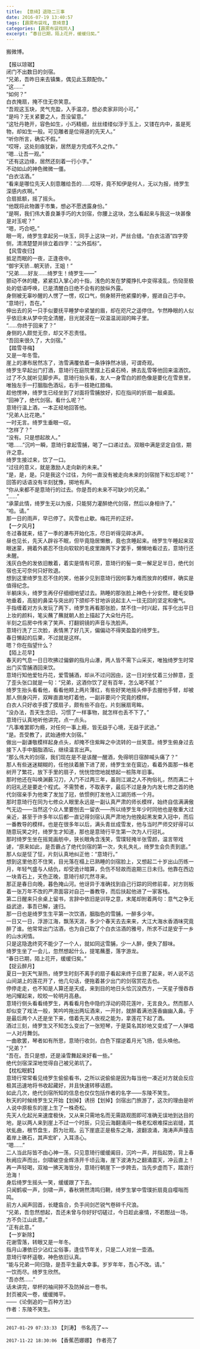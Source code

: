 ```yaml
---
title: 【意绮】退隐二三事
date: 2016-07-19 13:40:57
tags: [霹雳布袋戏, 意绮意]
categories: [霹雳布袋戏同人]
excerpt: “春日已期，陌上花开，缓缓归矣。”
---
```


<p dir="ltr"  >搬微博。</p> 
<p dir="ltr"  >【报以琼琚】<br />闭门不出数日的剑宿。<br />“兄弟，吾昨日来去镇集，偶见此玉颇配你。”<br />“这……”<br />“如何？”<br />白衣掩扇，掩不住无奈笑意。<br />“吾观这玉玦，灵气充盈，入手温凉，想必卖家非同小可。”<br />“是吗？无关紧要之人，吾没留意。”<br />“这牡丹艳开，容色如生，小巧精细，丝丝缕缕似浮于玉上，又镂在内中，虽是死物，却如生一般。可见雕者是位得道的先天人。”<br />“听你所言，确实不假。”<br />“哎呀，这处刻痕犹新，居然是方完成不久之作。”<br />“嗯…让吾一观。”<br />“还有这边缘，居然还刻着一行小字。”<br />不动如山的神色微微一僵。<br />“白衣沽酒。”<br />“看来是哪位先天人刻意雕给吾的……哎呀，竟不知伊是何人，无以为报，绮罗生深感内疚啊。”<br />合扇抵额，摇了摇头。<br />“他既将此物置于市集，想必不愿透露身份。”<br />“是啊，我们伟大善良兼手巧的大剑宿，你腰上这块，怎么看起来与我这一块甚像是对玉呢？”<br />“嗯，巧合吧。”<br />眼一弯，绮罗生拿起另一块玉，同手上这块一对，严丝合缝。“白衣沽酒”四字旁侧，清清楚楚并排立着四字：“尘外孤标”。<br />【风雪夜归】<br />抵足而眠的一夜，正逢夜中。<br />“御宇天骄…朝天骄，王姐！”<br />“兄弟……好友……绮罗生！绮罗生——”<br />颤动不休的睫，紧紧扣入掌心的十指，浅色的发在梦魇挣扎中变得凌乱，伤恸至极处的低语呼唤，已是清醒白日绝不会有的放纵外露。<br />身侧被无辜吵醒的人愣了一愣，叹口气，侧身掰开他紧攥的拳，握进自己手中。<br />“意琦行，吾在。”<br />伸出去的另一只手似要抚平睡梦中紧皱的眉，却在咫尺之遥停住。乍然睁眼的人似乎依旧未从梦中完全清醒，目光就浸在一双温温润润的眸子里。<br />“……你终于回来了？”<br />身侧的人颇觉无奈，却又不忍责怪。<br />“吾回来很久了，大剑宿。”<br />【踏雪寻梅】<br />又是一年冬雪。<br />崖上的瀑布居然冻了，浩雪满覆依着一条铮铮然冰镜，可谓奇观。<br />绮罗生早起出门打酒，意琦行在庭院里摆上石桌石椅，拂去乱雪等他回来温酒饮。<br />过了不久就听见脚步声。意琦行抬头看，友人一身雪白的颜色像是要化在雪景里，唯独左手一打胭脂色酒坛，右手一枝艳红腊梅。<br />趁他愣神，绮罗生已经坐到了对面将雪脯放好，扣在指间的折扇一敲桌面。<br />“回神了，绝代剑宿。看什么呢？”<br />意琦行温上酒，一本正经地回答他。<br />“兄弟人比花艳。”<br />一时无言。绮罗生垂眼一叹。<br />“怎样了？”<br />“没有。只是想起故人。”<br />“嗯……”沉吟一瞬，意琦行拿起雪脯，喝了一口递过去。双眼中满是坚定自信，期许之意。<br />绮罗生接过来，饮了一口。<br />“过往的意义，就是激励人走向新的未来。”<br />“是，是，是。只是我这个过往，为何一直没有被走向未来的剑宿抛下和忘却呢？”<br />回答的话语没有半刻犹豫，掷地有声。<br />“你从来都不是意琦行的过去。你是吾的未来不可缺少的兄弟。”<br />“……”<br />“承蒙此情，绮罗生无以为报，只能努力灌醉绝代剑宿，然后以身相许了。”<br />“哈。请。”<br />那一日的雨声，早已停了。风雪也止歇。梅花开的正好。<br />【一夕风月】<br />冬过春就来，结了一季的瀑布开始化冻，尽日听得见碎冰声。<br />昼也见长，先天人辟谷不眠，但毕竟隐居懒散，竟也贪睡起来。绮罗生午睡起来双眼迷蒙，拥着外裘忍不住向软软的毛皮里蹭两下才罢手，懒懒地看过去，意琦行还未醒。<br />浅灰白色的发依旧散着，着实是情有可原，意琦行的髻一束一解足足半日，绝代剑宿也无可奈何只好败退。<br />想到这里绮罗生忍不住的笑，他甚少见到意琦行因何事为难而放弃的模样，确实是值得纪念。<br />半躺床头，绮罗生再仔仔细细地望过去。熟睡的那张脸上神色十分安然，睫毛安静地垂着，高挺的鼻梁与突出的下颌却不甘地诉说起主人一往无回的坚定和傲气。<br />手指缠着对方头发玩了两下，绮罗生再看那张脸，禁不住一时兴起，挥手化出平日上妆的颜料，笔尖蘸了蘸就朝人脸上描起了大朵牡丹花。<br />半刻之后房中传来了笑声、打翻铜镜的声音与洗脸声。<br />意琦行洗了三次脸，表情黑了好几天，偏偏动不得笑盈盈的绮罗生。<br />春日懒起的后果，不过就是这样。<br />嗯？你在指望什么？<br />【陌上花早】<br />春天的气息一日日吹拂过偏僻的指月山瀑，两人皆不需下山采买，唯独绮罗生时常出门买雪脯酒回来饮。 <br />意琦行知他爱牡丹花，爱雪脯酒，却从不过问因由，这一日对坐仗着三分醉意，歪了歪头张口就是一句：“兄弟，这酒你饮了足有百年，怎么喝不腻？”<br />绮罗生抬头看看他，看看他颊上两片薄红，有些好笑地摇头伸手去握他手臂，却被那人侧身闪开，双眸直直地盯着他，一副非要问个究竟的模样。<br />白衣人只好收手摸了摸扇子，颇有些不自在。片刻展扇弯眸。<br />“没办法，吾天生念旧，习惯了一样事物，就怎样也丢不下了。”<br />意琦行认真地听他讲完，点一点头。<br />“凡事难罢即为瘾，对任何一事上瘾，皆无益于心境，无益于武途。”<br />“是。吾受教了，武始通修大剑宿。”<br />做出一副谦敬模样起身点头，却掩不住紫眸之中流转的一丝笑意。绮罗生俯身过去接下人手中胭脂酒坛，继续温言出声。<br />“那么伟大的剑宿，我们现在是不是该醒一醒酒，免得明日宿醉喊头痛了？”<br />那人有些迷迷糊糊的，任他扶着腋下进了房，绮罗生坐在窗边，看着外面那一株老树开了繁花，放下手里的扇子，恍恍惚惚地就想起一桩陈年旧事。<br />那时他还在叫唤渊薮习刀，入门不过两三年，虽则江湖之人不拘俗礼，然而满二十的冠礼还是要走个程式。不需赞者，不取表字，最后不过是身为内发七修之首的绝代剑宿亲手为他束了发加了冠，依惯例打发他入江湖历练一个月。<br />那时意琦行在同为七修众人眼里永远是一副认真严肃的师长模样，始终自信满满傲气无边——当然这个众人里要刨去一留衣——所以绮罗生年少时同他也是敬重大过亲近，甚至于许多年以后都一直记得剑宿认真严肃地为他挽起黑发束入冠中，而后一番教导的模样。也是在很多年以后，满头青丝成雪发，他与当时严师交好得可以随意玩笑之时，绮罗生才知道，那也是意琦行平生第一次为人行冠礼。<br />那时绮罗生坐在摇晃画舫中，狭长眼角含浅笑，雪璞轻掩半张雪颜，温言带戏谑，“原来如此，是吾霸占了绝代剑宿的第一次，失礼失礼，绮罗生会负责到底。”<br />那人似是怔了怔，片刻认真地纠正他：“意琦行。”<br />想到这里他忍不住笑，目光落在榻上已熟睡的剑宿脸上，又想起二十岁出山历练一月，年轻气盛与人结仇，却受诡计暗算，负伤不轻故而逾期三日未归。他靠在西边一块青石上，天色正晚，意琦行却兀然寻来。<br />那正是春日向晚，暮色掩山河。他讶异于准确找到自己行踪的同修前辈，对方则板着一张万年不改的严肃面容对自己一番教导，而后扶起他进了一家客栈。<br />第二日醒来只余桌上留书，言辞中依旧是训导之意，末尾却附着两句：意气之争无益武途，事吾已解，速归。<br />那一日也是绮罗生生平第一次饮酒，胭脂色的雪脯，一醉多少年。<br />一日又一日，浮游江海，飘荡天涯，多少个春天去去来来，大江大海水香酒味究竟醉了谁。他常常出门沽酒，也为自己取了个白衣沽酒的雅号，所求不过是安于一乡的山水闲情。<br />只是这隐逸终究不能少了一个人，就如同这雪脯，少一人醉，便失了醇味。<br />绮罗生坐了一会儿，忽然想起什么，提笔蘸墨，落字游龙。<br />“春日已期，陌上花开，缓缓归矣。”<br />【捉云醉月】<br />夏日一到天气渐热，绮罗生时刻不离手的扇子看起来终于应景了起来，听人说不远山间湖上的莲花开了，他几句话，便拖着甚少出门的剑宿赏花去也。<br />停停走走，也不知是人算还是天成，来到目的地日头恰沉没西方，一天星子慢吞吞地闪耀起来，皎皎一轮明月高悬。<br />意琦行侧头看看绮罗生，再看看月色中隐约浮动的荷花莲叶，无言良久。然而那人却似变了戏法一般，笑吟吟拖出两坛酒来，一开封，就醉着满池莲香幽幽入鼻。于是最后两个人还是坐下来，借着先天人夜视之能为，拿莲花下起了酒。<br />酒过三刻，绮罗生又不知怎么变出了一张短琴，于是莫名其妙地又变成了一人弹唱一人对月舞剑。<br />一曲歌罢，琴者如有所思，意琦行收剑，白色下摆逆着月光飞扬，低头唤他。<br />“兄弟？”<br />“吾在。吾只是想，还是澡雪舞起来好看一些。”<br />绝代剑宿深深地觉得自己被兄弟坑了。<br />【枕松眠鹤】<br />意琦行常常看见绮罗生偷偷看书，之所以说偷偷是因为每当他一凑近对方就会反应极其迅速地将书收起藏好，并且快速转移话题。<br />如此几次，绝代剑宿所知的信息也仅仅包括作者的名字——东陵不笑生。<br />秋天的时候绮罗生又开始【划掉】诱拐【划掉】剑宿出门旅游了，这次的理由是听人说中原极东的崖上生了一株奇松。<br />先天人化起光来速度极快，又从来只需地名而无需路观图即可准确无误地到达目的地，是以两人来到崖上不过一个时辰，只见云海翻涌间一株老松艰难探出岩缝，其状虬曲，根节盘生，蔚为壮观。云下崖底正是极东之海，波翻浪涌，海涛声声撞击着岸上礁石，其声宏旷，入耳涤心。<br />“嗯……”<br />二人当此际皆不由心神一荡，只见意琦行缓缓阖目，沉吟一声，并指起势，背上春秋阙应声而出，剑啸破空金辉涤开千顷云海，崖下波涛为之翻涌震天，冲云直上！<br />再一声轻喝，双袖一拂天海皆分，意琦行朝崖下一步跨去，当先步虚而下，踏浪行沧海！<br />身后绮罗生摇头一笑，缓缓跟了下去。<br />只闻鹤唳一声，剑啸一声，春秋锵然清鸣归鞘，绮罗生掌中雪璞折扇竟自嘤嗡而鸣。<br />前方人闻声回首，长睫翕合，负手间剑芒锐气卷碎千尺浪。<br />“兄弟，吾忽然想起，吾还未曾与你好好切磋过，今日趁此豪情，不若酣战一场，方不负江山此意。”<br />“正有此意。”<br />【一岁新除】<br />花谢雪落，转眼又是一年冬。<br />指月山瀑依旧少沾红尘俗事，逢佳节年关，只是二人对坐一壶酒。<br />意琦行举杯遥敬，神色依旧认真。<br />“能与兄弟一同归隐，是吾平生最大幸事。岁岁年年，吾心不改。请。”<br />一饮而尽。绮罗生欣然。<br />“吾亦然……”<br />话未讲完，举杯的袖间猝不及防掉出一卷书。<br />封页被风一卷，缓缓摊平。<br />——《论倒追的一百种方法》<br />作者：东陵不笑生。<br /></p>

<!-- more -->

---

`2017-01-29 07:33:33` 【刘涛】 书名亮了~~

`2017-11-22 18:30:06` 【香蕉芭娜娜】 作者亮了
